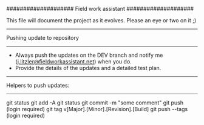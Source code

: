 ####################
Field work assistant 
####################

This file will document the project as it evolves. Please an eye or two on it ;)

****************************
Pushing update to repository
****************************

- Always push the updates on the DEV branch and notify me (j.litzler@fieldworkassistant.net) when you do. 
- Provide the details of the updates and a detailed test plan.

************************
Helpers to push updates:
************************

git status
git add -A
git status
git commit -m "some comment"
git push (login required)
git tag v[Major].[Minor].[Revision].[Build]
git push --tags (login required)
